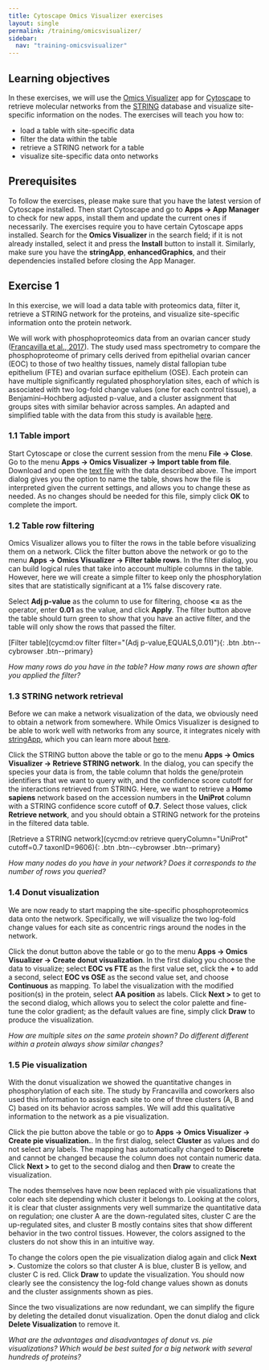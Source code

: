 ```yaml
---
title: Cytoscape Omics Visualizer exercises
layout: single
permalink: /training/omicsvisualizer/
sidebar:
  nav: "training-omicsvisualizer"
---
```

## Learning objectives

In these exercises, we will use the [Omics Visualizer](http://apps.cytoscape.org/apps/omicsvisualizer) app for [Cytoscape](http://cytoscape.org/) to retrieve molecular networks from the [STRING](https://string-db.org/) database and visualize site-specific information on the nodes. The exercises will teach you how to:

* load a table with site-specific data
* filter the data within the table
* retrieve a STRING network for a table
* visualize site-specific data onto networks

## Prerequisites

To follow the exercises, please make sure that you have the latest version of Cytoscape installed. Then start Cytoscape and go to **Apps → App Manager** to check for new apps, install them and update the current ones if necessarily. The exercises require you to have certain Cytoscape apps installed. Search for the **Omics Visualizer** in the search field; if it is not already installed, select it and press the **Install** button to install it. Similarly, make sure you have the **stringApp**, **enhancedGraphics**, and their dependencies installed before closing the App Manager.

## Exercise 1

In this exercise, we will load a data table with proteomics data, filter it, retrieve a STRING network for the proteins, and visualize site-specific information onto the protein network.

We will work with phosphoproteomics data from an ovarian cancer study ([Francavilla et al., 2017](https://doi.org/10.1016/j.celrep.2017.03.015)). The study used mass spectrometry to compare the phosphoproteome of primary cells derived from epithelial ovarian cancer (EOC) to those of two healthy tissues, namely distal fallopian tube epithelium (FTE) and ovarian surface epithelium (OSE). Each protein can have multiple significantly regulated phosphorylation sites, each of which is associated with two log-fold change values (one for each control tissue), a Benjamini–Hochberg adjusted p-value, and a cluster assignment that groups sites with similar behavior across samples. An adapted and simplified table with the data from this study is available [here](/assets/omicsvisualizer/Francavilla2017CellRep.tsv).

### 1.1 Table import

Start Cytoscape or close the current session from the menu **File → Close**. Go to the menu **Apps → Omics Visualizer → Import table from file**. Download and open the [text file](/assets/omicsvisualizer/Francavilla2017CellRep.tsv) with the data described above. The import dialog gives you the option to name the table, shows how the file is interpreted given the current settings, and allows you to change these as needed. As no changes should be needed for this file, simply click **OK** to complete the import.

### 1.2 Table row filtering

Omics Visualizer allows you to filter the rows in the table before visualizing them on a network. Click the filter button above the network or go to the menu **Apps → Omics Visualizer → Filter table rows**. In the filter dialog, you can build logical rules that take into account multiple columns in the table. However, here we will create a simple filter to keep only the phosphorylation sites that are statistically significant at a 1% false discovery rate.

Select **Adj p-value** as the column to use for filtering, choose **<=** as the operator, enter **0.01** as the value, and click **Apply**. The filter button above the table should turn green to show that you have an active filter, and the table will only show the rows that passed the filter.

[Filter table](cycmd:ov filter filter="(Adj p-value,EQUALS,0.01)"){: .btn .btn--cybrowser .btn--primary}

_How many rows do you have in the table? How many rows are shown after you applied the filter?_

### 1.3 STRING network retrieval

Before we can make a network visualization of the data, we obviously need to obtain a network from somewhere. While Omics Visualizer is designed to be able to work well with networks from any source, it integrates nicely with [stringApp](http://apps.cytoscape.org/apps/stringapp), which you can learn more about [here](/training/stringapp/).

Click the STRING button above the table or go to the menu **Apps → Omics Visualizer → Retrieve STRING network**. In the dialog, you can specify the species your data is from, the table column that holds the gene/protein identifiers that we want to query with, and the confidence score cutoff for the interactions retrieved from STRING. Here, we want to retrieve a **Homo sapiens** network based on the accession numbers in the **UniProt** column with a STRING confidence score cutoff of **0.7**. Select those values, click **Retrieve network**, and you should obtain a STRING network for the proteins in the filtered data table.

[Retrieve a STRING network](cycmd:ov retrieve queryColumn="UniProt" cutoff=0.7 taxonID=9606){: .btn .btn--cybrowser .btn--primary}

_How many nodes do you have in your network? Does it corresponds to the number of rows you queried?_

### 1.4 Donut visualization

We are now ready to start mapping the site-specific phosphoproteomics data onto the network. Specifically, we will visualize the two log-fold change values for each site as concentric rings around the nodes in the network.

Click the donut button above the table or go to the menu **Apps → Omics Visualizer → Create donut visualization**. In the first dialog you choose the data to visualize; select **EOC vs FTE** as the first value set, click the **+** to add a second, select **EOC vs OSE** as the second value set, and choose **Continuous** as mapping. To label the visualization with the modified position(s) in the protein, select **AA position** as labels. Click **Next >** to get to the second dialog, which allows you to select the color palette and fine-tune the color gradient; as the default values are fine, simply click **Draw** to produce the visualization.

_How are multiple sites on the same protein shown? Do different different within a protein always show similar changes?_

### 1.5 Pie visualization

With the donut visualization we showed the quantitative changes in phosphorylation of each site. The study by Francavilla and coworkers also used this information to assign each site to one of three clusters (A, B and C) based on its behavior across samples. We will add this qualitative information to the network as a pie visualization.

Click the pie button above the table or go to **Apps → Omics Visualizer → Create pie visualization.**. In the first dialog, select **Cluster** as values and do not select any labels. The mapping has automatically changed to **Discrete** and cannot be changed because the column does not contain numeric data. Click **Next >** to get to the second dialog and then **Draw** to create the visualization.

The nodes themselves have now been replaced with pie visualizations that color each site depending which cluster it belongs to. Looking at the colors, it is clear that cluster assignments very well summarize the quantitative data on regulation; one cluster A are the down-regulated sites, cluster C are the up-regulated sites, and cluster B mostly contains sites that show different behavior in the two control tissues. However, the colors assigned to the clusters do not show this in an intuitive way.

To change the colors open the pie visualization dialog again and click **Next >**. Customize the colors so that cluster A is blue, cluster B is yellow, and cluster C is red. Click **Draw** to update the visualization. You should now clearly see the consistency the log-fold change values shown as donuts and the cluster assignments shown as pies.

Since the two visualizations are now redundant, we can simplify the figure by deleting the detailed donut visualization. Open the donut dialog and click **Delete Visualization** to remove it.

_What are the advantages and disadvantages of donut vs. pie visualizations? Which would be best suited for a big network with several hundreds of proteins?_
